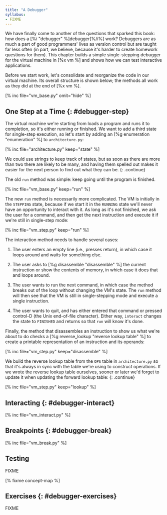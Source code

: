 ```yaml
---
title: "A Debugger"
syllabus:
- FIXME
---
```


We have finally come to another of the questions that sparked this book:
how does a [%i "debugger" %]debugger[%/i%] work?
Debuggers are as much a part of good programmers' lives as version control
but are taught far less often
(in part, we believe, because it's harder to create homework questions for them).
This chapter builds a simple single-stepping debugger
for the virtual machine in [%x vm %]
and shows how we can test interactive applications.

Before we start work,
let's consolidate and reorganize the code in our virtual machine.
Its overall structure is shown below;
the methods all work as they did at the end of [%x vm %].

[% inc file="vm_base.py" omit="hide" %]

## One Step at a Time {: #debugger-step}

The virtual machine we're starting from loads a program and runs it to completion,
so it's either running or finished.
We want to add a third state for single-step execution,
so let's start by adding an [%g enumeration "enumeration" %] to `architecture.py`:

[% inc file="architecture.py" keep="state" %]

We could use strings to keep track of states,
but as soon as there are more than two there are likely to be many,
and having them spelled out makes it easier for the next person
to find out what they can be.
{: .continue}

The old `run` method was simple:
keep going until the program is finished.

[% inc file="vm_base.py" keep="run" %]

The new `run` method is necessarily more complicated.
The VM is initially in the `STEPPING` state,
because if we start it in the `RUNNING` state
we'll never have an opportunity to interact with it.
As long as it's not finished,
we ask the user for a command,
and then get the next instruction and execute it
if we're still in single-step mode:

[% inc file="vm_step.py" keep="run" %]

The interaction method needs to handle several cases:

1.  The user enters an empty line (i.e., presses return),
    in which case it loops around and waits for something else.

2.  The user asks to [%g disassemble "disassemble" %] the current instruction
    or show the contents of memory,
    in which case it does that and loops around.

3.  The user wants to run the next command,
    in which case the method breaks out of the loop
    without changing the VM's state.
    The `run` method will then see that the VM is still in single-stepping mode
    and execute a single instruction.

4.  The user wants to quit,
    and has either entered that command or pressed control-D
    (the Unix end-of-file character).
    Either way,
    `interact` changes the state to `FINISHED` and returns
    so that `run` will know it's done.

Finally,
the method that disassembles an instruction to show us what we're about to do
checks a [%g reverse_lookup "reverse lookup table" %]
to create a printable representation of an instruction and its operands:

[% inc file="vm_step.py" keep="disassemble" %]

We build the reverse lookup table from the `OPS` table in `architecture.py`
so that it's always in sync with the table we're using to construct operations.
If we wrote the reverse lookup table ourselves,
sooner or later we'd forget to update it when updating the forward lookup table:
{: .continue}

[% inc file="vm_step.py" keep="lookup" %]

## Interacting {: #debugger-interact}

[% inc file="vm_interact.py" %]

## Breakpoints {: #debugger-break}

[% inc file="vm_break.py" %]

## Testing

FIXME

[% fixme concept-map %]

## Exercises {: #debugger-exercises}

FIXME
